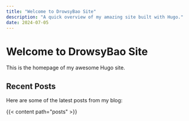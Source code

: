 ```yaml
---
title: "Welcome to DrowsyBao Site"
description: "A quick overview of my amazing site built with Hugo."
date: 2024-07-05
---
```


# Welcome to DrowsyBao Site

This is the homepage of my awesome Hugo site.

## Recent Posts

Here are some of the latest posts from my blog:

{{< content path="posts" >}}
